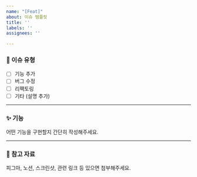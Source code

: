 ```yaml
---
name: "[Feat]"
about: 이슈 템플릿
title: ''
labels: ''
assignees: ''

---
```


### 🚀 이슈 유형
- [ ] 기능 추가
- [ ] 버그 수정
- [ ] 리팩토링
- [ ] 기타 (설명 추가)

---

### ✨ 기능
어떤 기능을 구현할지 간단히 작성해주세요.

---

### 📎 참고 자료
피그마, 노션, 스크린샷, 관련 링크 등 있으면 첨부해주세요.
